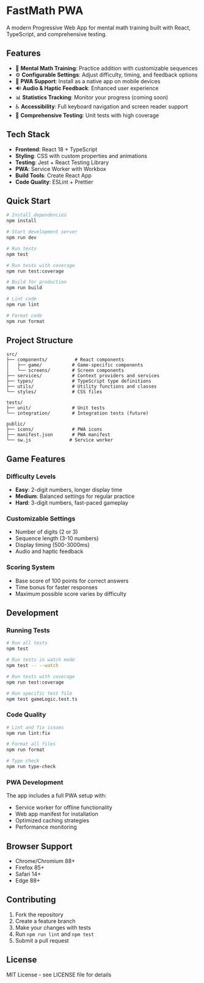 # FastMath PWA

A modern Progressive Web App for mental math training built with React, TypeScript, and comprehensive testing.

## Features

- 🧮 **Mental Math Training**: Practice addition with customizable sequences
- ⚙️ **Configurable Settings**: Adjust difficulty, timing, and feedback options
- 📱 **PWA Support**: Install as a native app on mobile devices
- 🔊 **Audio & Haptic Feedback**: Enhanced user experience
- 📊 **Statistics Tracking**: Monitor your progress (coming soon)
- ♿ **Accessibility**: Full keyboard navigation and screen reader support
- 🧪 **Comprehensive Testing**: Unit tests with high coverage

## Tech Stack

- **Frontend**: React 18 + TypeScript
- **Styling**: CSS with custom properties and animations
- **Testing**: Jest + React Testing Library
- **PWA**: Service Worker with Workbox
- **Build Tools**: Create React App
- **Code Quality**: ESLint + Prettier

## Quick Start

```bash
# Install dependencies
npm install

# Start development server
npm run dev

# Run tests
npm test

# Run tests with coverage
npm run test:coverage

# Build for production
npm run build

# Lint code
npm run lint

# Format code
npm run format
```

## Project Structure

```
src/
├── components/          # React components
│   ├── game/           # Game-specific components
│   └── screens/        # Screen components
├── services/           # Context providers and services
├── types/              # TypeScript type definitions
├── utils/              # Utility functions and classes
└── styles/             # CSS files

tests/
├── unit/               # Unit tests
└── integration/        # Integration tests (future)

public/
├── icons/              # PWA icons
├── manifest.json       # PWA manifest
└── sw.js              # Service worker
```

## Game Features

### Difficulty Levels
- **Easy**: 2-digit numbers, longer display time
- **Medium**: Balanced settings for regular practice
- **Hard**: 3-digit numbers, fast-paced gameplay

### Customizable Settings
- Number of digits (2 or 3)
- Sequence length (3-10 numbers)
- Display timing (500-3000ms)
- Audio and haptic feedback

### Scoring System
- Base score of 100 points for correct answers
- Time bonus for faster responses
- Maximum possible score varies by difficulty

## Development

### Running Tests
```bash
# Run all tests
npm test

# Run tests in watch mode
npm test -- --watch

# Run tests with coverage
npm run test:coverage

# Run specific test file
npm test gameLogic.test.ts
```

### Code Quality
```bash
# Lint and fix issues
npm run lint:fix

# Format all files
npm run format

# Type check
npm run type-check
```

### PWA Development
The app includes a full PWA setup with:
- Service worker for offline functionality
- Web app manifest for installation
- Optimized caching strategies
- Performance monitoring

## Browser Support

- Chrome/Chromium 88+
- Firefox 85+
- Safari 14+
- Edge 88+

## Contributing

1. Fork the repository
2. Create a feature branch
3. Make your changes with tests
4. Run `npm run lint` and `npm test`
5. Submit a pull request

## License

MIT License - see LICENSE file for details